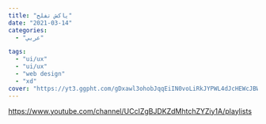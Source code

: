 ```yaml
---
title: "ياكش تفلح"
date: "2021-03-14"
categories:
  - "عربي"

tags:
  - "ui/ux"
  - "ui/ux"
  - "web design"
  - "xd"
cover: "https://yt3.ggpht.com/gDxawl3ohobJqqEiIN0voLiRkJYPWL4dJcHEWcJBWXz0sdcMEgFSnRtAHqCpug9dERaIwJ_9W98=s88-c-k-c0x00ffffff-no-rj"
---
```


https://www.youtube.com/channel/UCcIZgBJDKZdMhtchZYZiy1A/playlists
